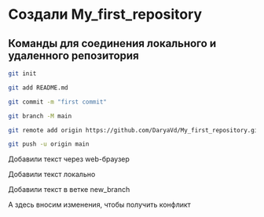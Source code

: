 # Cоздали My_first_repository

## Команды для соединения локального и удаленного репозитория 

```sh
git init
```
```sh
git add README.md
```
```sh
git commit -m "first commit"
```
```sh
git branch -M main
```
```sh
git remote add origin https://github.com/DaryaVd/My_first_repository.git
```
```sh
git push -u origin main
```

Добавили текст через web-браузер

Добавили текст локально 

Добавили текст в ветке new_branch

А здесь вносим изменения, чтобы получить конфликт 
